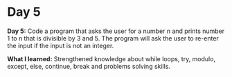 # Day 5

**Day 5:** Code a program that asks the user for a number n and prints number 1 to n that is divisible by 3 and 5. The program will ask the user to re-enter the input if the input is not an integer.

**What I learned:** Strengthened knowledge about while loops, try, modulo, except, else, continue, break and problems solving skills.